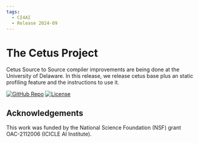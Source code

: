```yaml
---
tags:
  - CI4AI
  - Release 2024-09
---
```


# The Cetus Project
Cetus Source to Source compiler improvements are being done at the University of Delaware. In this release, we release cetus base plus an static profiling feature and the instructions to use it.

[![GitHub Repo](https://img.shields.io/badge/GitHub-Repository-black?logo=github&style=flat-square)](https://github.com/ICICLE-ai/ProfilingCompiler)
[![License](https://img.shields.io/badge/License-BSD%203--Clause-blue.svg)](https://github.com/ICICLE-ai/ProfilingCompiler/blob/main/LICENSE)

## Acknowledgements
This work was funded by the National Science Foundation (NSF) grant OAC-2112006 (ICICLE AI Institute).